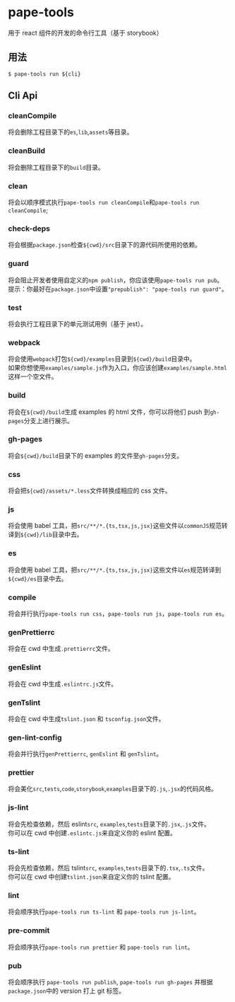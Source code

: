 # pape-tools

用于 react 组件的开发的命令行工具（基于 storybook）

## 用法

```
$ pape-tools run ${cli}
```

## Cli Api

### cleanCompile

将会删除工程目录下的`es`,`lib`,`assets`等目录。

### cleanBuild

将会删除工程目录下的`build`目录。

### clean

将会以顺序模式执行`pape-tools run cleanCompile`和`pape-tools run cleanCompile`;

### check-deps

将会根据`package.json`检查`${cwd}/src`目录下的源代码所使用的依赖。

### guard

将会阻止开发者使用自定义的`npm publish`，你应该使用`pape-tools run pub`。
<br />
提示：你最好在`package.json`中设置`"prepublish": "pape-tools run guard"`。

### test

将会执行工程目录下的单元测试用例（基于 jest）。

### webpack

将会使用`webpack`打包`${cwd}/examples`目录到`${cwd}/build`目录中。
<br/>如果你想使用`examples/sample.js`作为入口，你应该创建`examples/sample.html`这样一个空文件。

### build

将会在`${cwd}/build`生成 examples 的 html 文件，你可以将他们 push 到`gh-pages`分支上进行展示。

### gh-pages

将会`${cwd}/build`目录下的 examples 的文件至`gh-pages`分支。

### css

将会把`${cwd}/assets/*.less`文件转换成相应的 css 文件。

### js

将会使用 babel 工具，把`src/**/*.{ts,tsx,js,jsx}`这些文件以`commonJS`规范转译到`${cwd}/lib`目录中去。

### es

将会使用 babel 工具，把`src/**/*.{ts,tsx,js,jsx}`这些文件以`es`规范转译到`${cwd}/es`目录中去。

### compile

将会并行执行`pape-tools run css`，`pape-tools run js`，`pape-tools run es`。

### genPrettierrc

将会在 cwd 中生成`.prettierrc`文件。

### genEslint

将会在 cwd 中生成`.eslintrc.js`文件。

### genTslint

将会在 cwd 中生成`tslint.json` 和 `tsconfig.json`文件。

### gen-lint-config

将会并行执行`genPrettierrc`, `genEslint` 和 `genTslint`。

### prettier

将会美化`src`,`tests`,`code`,`storybook`,`examples`目录下的`.js`,`.jsx`的代码风格。

### js-lint

将会先检查依赖，然后 eslint`src`, `examples`,`tests`目录下的`.jsx`,`.js`文件。
<br />你可以在 cwd 中创建`.eslintc.js`来自定义你的 eslint 配置。

### ts-lint

将会先检查依赖，然后 tslint`src`, `examples`,`tests`目录下的`.tsx`,`.ts`文件。
<br />你可以在 cwd 中创建`tslint.json`来自定义你的 tslint 配置。

### lint

将会顺序执行`pape-tools run ts-lint` 和 `pape-tools run js-lint`。

### pre-commit

将会顺序执行`pape-tools run prettier` 和 `pape-tools run lint`。

### pub

将会顺序执行 `pape-tools run publish`, `pape-tools run gh-pages` 并根据`package.json`中的 version 打上 git 标签。
